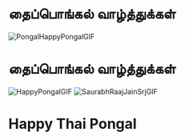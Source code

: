 # தைப்பொங்கல் வாழ்த்துக்கள்


![PongalHappyPongalGIF](https://user-images.githubusercontent.com/88297426/149433244-5604edca-8aae-4bc9-a15a-8a6ba49da220.gif)

# தைப்பொங்கல் வாழ்த்துக்கள்


![HappyPongalGIF](https://user-images.githubusercontent.com/88297426/149433360-12654ccf-1ceb-4b2b-9e74-238617ed408a.gif)
![SaurabhRaajJainSrjGIF](https://user-images.githubusercontent.com/88297426/149433312-65d3b26b-b2a6-46af-b1a0-50d45622de7a.gif)



# Happy Thai Pongal

